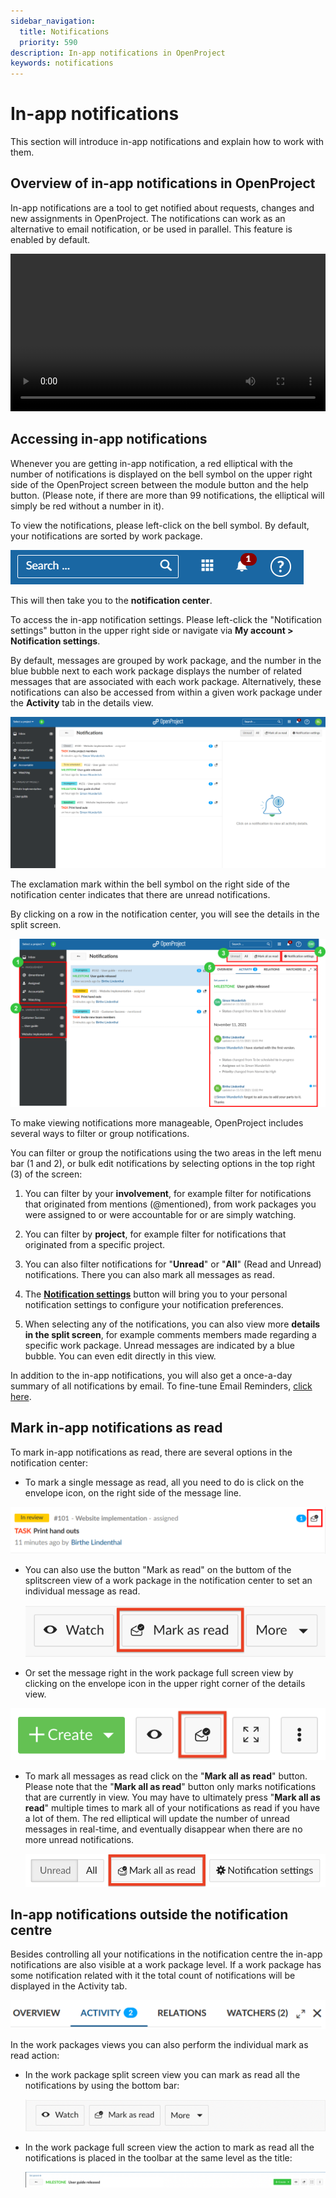 ```yaml
---
sidebar_navigation:
  title: Notifications
  priority: 590
description: In-app notifications in OpenProject
keywords: notifications
---
```

# In-app notifications

This section will introduce in-app notifications and explain how to work with them. 

## Overview of in-app notifications in OpenProject

In-app notifications are a tool to get notified about requests, changes and new assignments in OpenProject. The notifications can work as an alternative to email notification, or be used in parallel. This feature is enabled by default.

<video src="https://openproject-docs.s3.eu-central-1.amazonaws.com/videos/OpenProject-In-app-notifications.mp4" type="video/mp4" controls="" style="width:100%"></video>

## Accessing in-app notifications

Whenever you are getting in-app notification, a red elliptical with the number of notifications is displayed on the bell symbol on the upper right side of the OpenProject screen between the module button and the help button. (Please note, if there are more than 99 notifications, the elliptical will simply be red without a number in it).

To view the notifications, please left-click on the bell symbol. By default, your notifications are sorted by work package.

![notifications](IaN-1.png)

This will then take you to the **notification center**.

To access the in-app notification settings. Please left-click the "Notification settings" button in the upper right side or navigate via **My account > Notification settings**.

By default, messages are grouped by work package, and the number in the blue bubble next to each work package displays the number of related messages that are associated with each work package. Alternatively, these notifications can also be accessed from within a given work package under the **Activity** tab in the details view.

![notification-center](notification-center.png)

The exclamation mark within the bell symbol on the right side of the notification center indicates that there are unread notifications.

By clicking on a row in the notification center, you will see the details in the split screen.

![notification-center](notification-center-16366289566021.png)


To make viewing notifications more manageable, OpenProject includes several ways to filter or group notifications.

You can filter or group the notifications using the two areas in the left menu bar (1 and 2), or bulk edit notifications by selecting options in the top right (3) of the screen:

1. You can filter by your **involvement**, for example filter for notifications that originated from mentions (@mentioned), from work packages you were assigned to or were accountable for or are simply watching.

2. You can filter by **project**, for example filter for notifications that originated from a specific project.

3. You can also filter notifications for "**Unread**" or "**All**" (Read and Unread) notifications. There you can also mark all messages as read.

4. The [**Notification settings**](./notification-settings) button will bring you to your personal notification settings to configure your notification preferences.

5. When selecting any of the notifications, you can also view more **details in the split screen**, for example comments members made regarding a specific work package. Unread messages are indicated by a blue bubble. You can even edit directly in this view.

In addition to the in-app notifications, you will also get a once-a-day summary of all notifications by email. To fine-tune Email Reminders, [click here](../../getting-started/my-account/#email-reminders).

## Mark in-app notifications as read

To mark in-app notifications as read, there are several options in the notification center:

- To mark a single message as read, all you need to do is click on the envelope icon, on the right side of the message line.

![mark-as-read](mark-as-read.png)

- You can also use the button "Mark as read" on the buttom of the splitscreen view of a work package in the notification center to set an individual message as read.

   ![notifications-bottom-bar](notifications-bottom-bar-4292960.png)

- Or set the message right in the work package full screen view by clicking on the envelope icon in the upper right corner of the details view.

![notification-full-screen-view-work-package](notification-full-screen-view-work-package.png)

- To mark all messages as read click on the "**Mark all as read**" button. Please note that the "**Mark all as read**" button only marks notifications that are currently in view. You may have to ultimately press "**Mark all as read**" multiple times to mark all of your notifications as read if you have a lot of them. The red elliptical will update the number of unread messages in real-time, and eventually disappear when there are no more unread notifications.

  ![notification-center-mark-all-as-read](notification-center-mark-all-as-read-4293156.png)

## In-app notifications outside the notification centre

Besides controlling all your notifications in the notification centre the in-app notifications are also visible at a work package level. If a work package has some notification related with it the total count of notifications will be displayed in the Activity tab. 

![notifications-activity-tab](notifications-activity-tab.png)

In the work packages views you can also perform the individual mark as read action:

- In the work package split screen view you can mark as read all the notifications by using the bottom bar:

  ![notifications-bottom-bar](notifications-bottom-bar.png)

- In the work package full screen view the action to mark as read all the notifications is placed in the toolbar at the same level as the title: 

  ![notifications-full-screen](notifications-full-screen.png)
